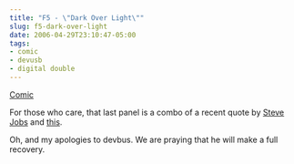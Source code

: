 ```yaml
---
title: "F5 - \"Dark Over Light\""
slug: f5-dark-over-light
date: 2006-04-29T23:10:47-05:00
tags:
- comic
- devusb
- digital double
---
```

[Comic](http://digitaldouble.smackjeeves.com/comics/54167/)

For those who care, that last panel is a combo of a recent quote by [Steve Jobs](http://www.osx86project.org/index.php?option=com_content&task=view&id=178&Itemid=2) and [this](http://www.cad-comic.com/comic.php?d=20030106).

Oh, and my apologies to devbus. We are praying that he will make a full recovery.

